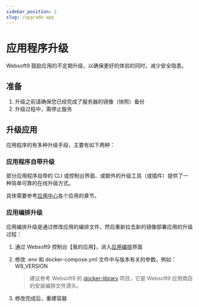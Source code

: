 ```yaml
---
sidebar_position: 2
slug: /upgrade-app
---
```


# 应用程序升级

Websoft9 鼓励应用的不定期升级，以确保更好的体验的同时，减少安全隐患。

## 准备

1. 升级之前请确保您已经完成了服务器的镜像（快照）备份
2. 升级过程中，需停止服务

## 升级应用

应用程序的有多种升级手段，主要有如下两种：  

### 应用程序自带升级

部分应用程序自带的 CLI 或控制台界面、或额外的升级工具（或插件）提供了一种简单可靠的在线升级方式。  

具体需要参考[应用中心](../apps)各个应用的章节。  

### 应用编排升级

应用编排升级是通过修改应用的编排文件，然后重新拉去新的镜像部署应用的升级过程：

1. 通过 Websoft9 控制台【我的应用】，进入[应用编排](./app-compose)界面

2. 修改 .env 和 docker-compose.yml 文件中与版本有关的参数。例如：W9_VERSION 

   > 建议参考 Websoft9 的 [docker-library](https://github.com/Websoft9/docker-library/tree/main/apps) 项目，它是 Websoft9 应用商店的安装编排文件源头。

3. 修改完成后，重建容器